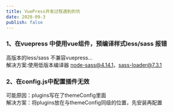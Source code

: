 ```yaml
---
title: VuePress开发过程遇到的坑
date: 2020-09-3
publish: false
---
```

### 1、在vuepress 中使用vue组件，预编译样式less/sass 报错
高版本的less/sass 不兼容vuepress...<br/>
解决方案:使用低版本编译器 node-sass@4.14.1，sass-loader@7.3.1
### 2、在config.js中配置插件无效
可能原因：plugins写在了themeConfig里面<br/>
解决方案：将plugins放在与themeConfig同级的位置，先安装再配置
